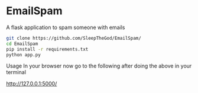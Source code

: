 # EmailSpam
A flask application to spam someone with emails

```bash
git clone https://github.com/SleepTheGod/EmailSpam/
cd EmailSpam
pip install -r requirements.txt
python app.py
```
Usage In your browser now go to the following after doing the above in your terminal

http://127.0.0.1:5000/
